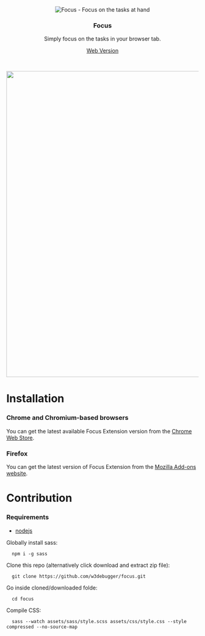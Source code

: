 &nbsp;
<p align="center">
  <img src="https://raw.githubusercontent.com/w3debugger/focus/master/icon.png" alt="Focus - Focus on the tasks at hand" />
</p>
<h3 align="center">Focus</h3>
<p align="center">
  Simply focus on the tasks in your browser tab.
</p>


<p align="center">
    <a href="https://chrome.google.com/webstore/detail/focus-to-keep-you-focused/mbndklaohlplphnlfafdlcnbdgklkojd" target="_blank>Chrome</a> |
    <a href="https://addons.mozilla.org/en-US/firefox/addon/focus-focus-on-tasks-at-hand/?src=search" target="_blank>Firefox</a> |
    <a href="https://w3debugger.github.io/focus/" target="_blank" >Web Version</a> 
</p>

<br />

<p align="center">
    <img src="" width="800" />
</p>

<a id="installation"></a>
# Installation

<a id="installation-chrome"></a>
### Chrome and Chromium-based browsers
You can get the latest available Focus Extension version from the [Chrome Web Store](https://chrome.google.com/webstore/detail/focus-to-keep-you-focused/mbndklaohlplphnlfafdlcnbdgklkojd).

<a id="installation-firefox"></a>
### Firefox
You can get the latest version of Focus Extension from the [Mozilla Add-ons website](https://addons.mozilla.org/en-US/firefox/addon/focus-focus-on-tasks-at-hand/?src=search).

<a id="contribution"></a>
# Contribution
### Requirements

- [nodejs](https://nodejs.org/en/download/)

Globally install sass:
```
  npm i -g sass
```

Clone this repo (alternatively click download and extract zip file):
```
  git clone https://github.com/w3debugger/focus.git
```


Go inside cloned/downloaded folde:
```
  cd focus
```

Compile CSS:
```
  sass --watch assets/sass/style.scss assets/css/style.css --style compressed --no-source-map
```